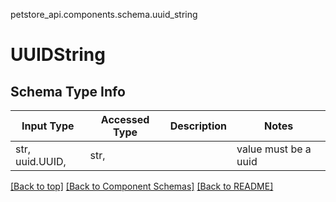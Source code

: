 <a name="top"></a>
petstore_api.components.schema.uuid_string
# UUIDString

## Schema Type Info
Input Type | Accessed Type | Description | Notes
------------ | ------------- | ------------- | -------------
str, uuid.UUID,  | str,  |  | value must be a uuid

[[Back to top]](#top) [[Back to Component Schemas]](../../../README.md#Component-Schemas) [[Back to README]](../../../README.md)
